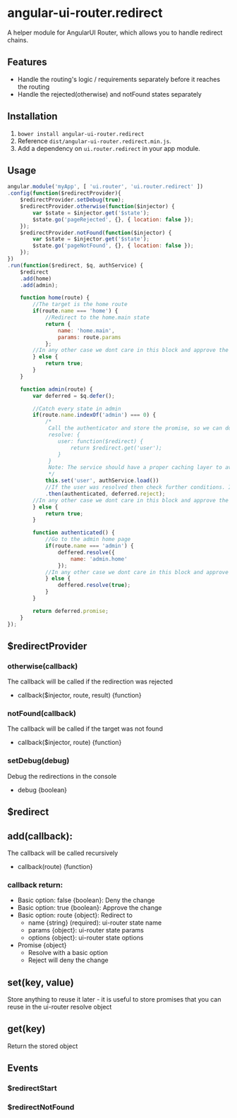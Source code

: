 # angular-ui-router.redirect
A helper module for AngularUI Router, which allows you to handle redirect chains.

## Features
* Handle the routing's logic / requirements separately before it reaches the routing
* Handle the rejected(otherwise) and notFound states separately

## Installation
1. `bower install angular-ui-router.redirect`
2. Reference `dist/angular-ui-router.redirect.min.js`.
3. Add a dependency on `ui.router.redirect` in your app module.

## Usage

``` javascript
angular.module('myApp', [ 'ui.router', 'ui.router.redirect' ])
.config(function($redirectProvider){
    $redirectProvider.setDebug(true);
    $redirectProvider.otherwise(function($injector) {
        var $state = $injector.get('$state');
        $state.go('pageRejected', {}, { location: false });
    });
    $redirectProvider.notFound(function($injector) {
        var $state = $injector.get('$state');
        $state.go('pageNotFound', {}, { location: false });
    });
})
.run(function($redirect, $q, authService) {
    $redirect
    .add(home)
    .add(admin);

    function home(route) {
        //The target is the home route
        if(route.name === 'home') {
            //Redirect to the home.main state
            return {
                name: 'home.main',
                params: route.params
            };
        //In any other case we dont care in this block and approve the change
        } else {
            return true;
        }
    }

    function admin(route) {
        var deferred = $q.defer();

        //Catch every state in admin
        if(route.name.indexOf('admin') === 0) {
            /*
             Call the authenticator and store the promise, so we can do that in the ui-router:
             resolve: {
                user: function($redirect) {
                    return $redirect.get('user');
                }
             }
             Note: The service should have a proper caching layer to avoid unnecessary requests
             */
            this.set('user', authService.load())
            //If the user was resolved then check further conditions. In other case deny the change.
            .then(authenticated, deferred.reject);
        //In any other case we dont care in this block and approve the change
        } else {
            return true;
        }

        function authenticated() {
            //Go to the admin home page
            if(route.name === 'admin') {
                deffered.resolve({
                    name: 'admin.home'
                });
            //In any other case we dont care in this block and approve the change
            } else {
                deffered.resolve(true);
            }
        }

        return deferred.promise;
    }
});
```

## $redirectProvider

### otherwise(callback)
The callback will be called if the redirection was rejected
* callback($injector, route, result) {function} 

### notFound(callback)
The callback will be called if the target was not found
* callback($injector, route) {function} 

### setDebug(debug)
Debug the redirections in the console
* debug {boolean}

## $redirect

## add(callback):
The callback will be called recursively
* callback(route) {function}

### callback return:
* Basic option: false {boolean}: Deny the change
* Basic option: true {boolean}: Approve the change
* Basic option: route {object}: Redirect to
    * name {string} (required): ui-router state name
    * params {object}: ui-router state params
    * options {object}: ui-router state options
* Promise {object}
    * Resolve with a basic option
    * Reject will deny the change

## set(key, value)
Store anything to reuse it later - it is useful to store promises that you can reuse in the ui-router resolve object

## get(key)
Return the stored object

## Events

### $redirectStart

### $redirectNotFound
